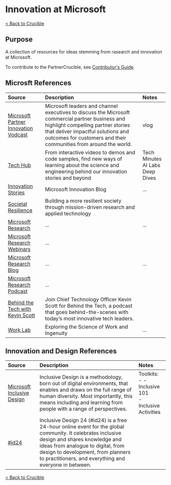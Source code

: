 # Innovation at Microsoft

[< Back to Crucible](./)

## Purpose

A collection of resources for ideas stemming from rasearch and innovation at Microsoft. 

To contribute to the PartnerCrucible, see [Contributor's Guide](ContributorsGuide).

## Microsft References

Source | Description | Notes
:----- | :---------- | :-----
[Microsoft Partner Innovation Vodcast](https://www.youtube.com/playlist?list=PLcgFidNgo6oNIL-hxoRHfzsGJ6iOFko7L) | Microsoft leaders and channel executives to discuss the Microsoft commercial partner business and highlight compelling partner stories that deliver impactful solutions and outcomes for customers and their communities from around the world. | vlog
[Tech Hub](https://innovation.microsoft.com/en-us/developer) | From interactive videos to demos and code samples, find new ways of learning about the science and engineering behind our innovation stories and beyond | Tech Minutes<br> AI Labs<br>Deep Dives
[Innovation Stories](https://news.microsoft.com/innovation-stories/) | Microsoft Innovation Blog | ...
[Societal Resilience](https://www.microsoft.com/en-us/research/group/societal-resilience/) | Building a more resilient society through mission-driven research and applied technology
[Microsoft Research](https://www.microsoft.com/en-us/research/) | ... |...
[Microsoft Research Webinars](https://www.microsoft.com/en-us/research/webinar/) | ... |
[Microsoft Research Blog](https://www.microsoft.com/en-us/research/blog/) | ... |...
[Microsoft Research Podcast](https://www.microsoft.com/en-us/research/podcast/) | ... |
[Behind the Tech with Kevin Scott](https://www.microsoft.com/en-us/behind-the-tech) | Join Chief Technology Officer Kevin Scott for Behind the Tech, a podcast that goes behind-the-scenes with today’s most innovative tech leaders. | 
[Work Lab](https://www.microsoft.com/en-us/worklab) | Exploring the Science of Work and Ingenuity | ...

## Innovation and Design References
Source | Description | Notes
:----- | :---------- | :-----
[Microsoft Inclusive Design](https://www.microsoft.com/design/inclusive/) | Inclusive Design is a methodology, born out of digital environments, that enables and draws on the full range of human diversity. Most importantly, this means including and learning from people with a range of perspectives. | Toolkits:<br> - - Inclusive 101 <br> - Inclusive Activities
[#id24](https://inclusivedesign24.org/) | Inclusive Design 24 (#id24) is a free 24-hour online event for the global community. It celebrates inclusive design and shares knowledge and ideas from analogue to digital, from design to development, from planners to practitioners, and everything and everyone in between. | 

[< Back to Crucible](./)